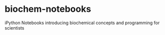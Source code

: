 biochem-notebooks
=================

iPython Notebooks introducing biochemical concepts and programming for scientists
